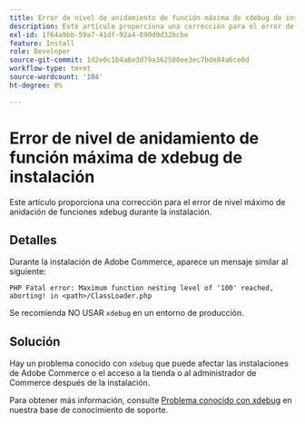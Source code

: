 ```yaml
---
title: Error de nivel de anidamiento de función máxima de xdebug de instalación
description: Este artículo proporciona una corrección para el error de nivel máximo de anidación de funciones xdebug durante la instalación.
exl-id: 1f64a9bb-59a7-41df-92a4-890d9d32bcbe
feature: Install
role: Developer
source-git-commit: 1d2e0c1b4a8e3d79a362500ee3ec7bde84a6ce0d
workflow-type: tm+mt
source-wordcount: '104'
ht-degree: 0%

---
```


# Error de nivel de anidamiento de función máxima de xdebug de instalación

Este artículo proporciona una corrección para el error de nivel máximo de anidación de funciones xdebug durante la instalación.

## Detalles

Durante la instalación de Adobe Commerce, aparece un mensaje similar al siguiente:

`PHP Fatal error: Maximum function nesting level of '100' reached, aborting! in <path>/ClassLoader.php`

Se recomienda NO USAR `xdebug` en un entorno de producción.

## Solución

Hay un problema conocido con `xdebug` que puede afectar las instalaciones de Adobe Commerce o el acceso a la tienda o al administrador de Commerce después de la instalación.

Para obtener más información, consulte [Problema conocido con xdebug](/help/troubleshooting/miscellaneous/known-issues-that-affect-installation.md) en nuestra base de conocimiento de soporte.
